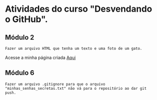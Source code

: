 # Atividades do curso "Desvendando o GitHub".

## Módulo 2
    Fazer um arquivo HTML que tenha um texto e uma foto de um gato.

    
Acesse a minha página criada [Aqui](https://lauraperroni.github.io/exercicio-modulo-2-git/)

## Módulo 6 
    Fazer um arquivo .gitignore para que o arquivo "minhas_senhas_secretas.txt" não vá para o repositório ao dar git push.

    